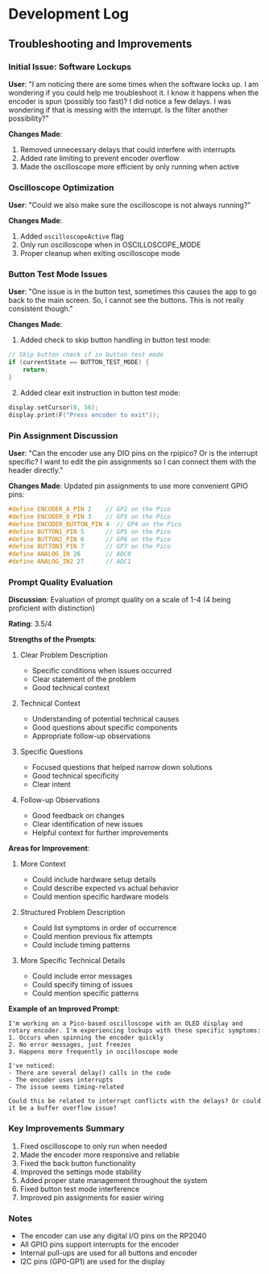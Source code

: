 # Development Log

## Troubleshooting and Improvements

### Initial Issue: Software Lockups
**User**: "I am noticing there are some times when the software locks up. I am wondering if you could help me troubleshoot it. I know it happens when the encoder is spun (possibly too fast)? I did notice a few delays. I was wondering if that is messing with the interrupt. Is the filter another possibility?"

**Changes Made**:
1. Removed unnecessary delays that could interfere with interrupts
2. Added rate limiting to prevent encoder overflow
3. Made the oscilloscope more efficient by only running when active

### Oscilloscope Optimization
**User**: "Could we also make sure the oscilloscope is not always running?"

**Changes Made**:
1. Added `oscilloscopeActive` flag
2. Only run oscilloscope when in OSCILLOSCOPE_MODE
3. Proper cleanup when exiting oscilloscope mode

### Button Test Mode Issues
**User**: "One issue is in the button test, sometimes this causes the app to go back to the main screen. So, I cannot see the buttons. This is not really consistent though."

**Changes Made**:
1. Added check to skip button handling in button test mode:
```cpp
// Skip button check if in button test mode
if (currentState == BUTTON_TEST_MODE) {
    return;
}
```
2. Added clear exit instruction in button test mode:
```cpp
display.setCursor(0, 56);
display.print(F("Press encoder to exit"));
```

### Pin Assignment Discussion
**User**: "Can the encoder use any DIO pins on the rpipico? Or is the interrupt specific? I want to edit the pin assignments so I can connect them with the header directly."

**Changes Made**:
Updated pin assignments to use more convenient GPIO pins:
```cpp
#define ENCODER_A_PIN 2    // GP2 on the Pico
#define ENCODER_B_PIN 3    // GP3 on the Pico
#define ENCODER_BUTTON_PIN 4  // GP4 on the Pico
#define BUTTON1_PIN 5      // GP5 on the Pico
#define BUTTON2_PIN 6      // GP6 on the Pico
#define BUTTON3_PIN 7      // GP7 on the Pico
#define ANALOG_IN 26       // ADC0
#define ANALOG_IN2 27      // ADC1
```

### Prompt Quality Evaluation
**Discussion**: Evaluation of prompt quality on a scale of 1-4 (4 being proficient with distinction)

**Rating**: 3.5/4

**Strengths of the Prompts**:
1. Clear Problem Description
   - Specific conditions when issues occurred
   - Clear statement of the problem
   - Good technical context

2. Technical Context
   - Understanding of potential technical causes
   - Good questions about specific components
   - Appropriate follow-up observations

3. Specific Questions
   - Focused questions that helped narrow down solutions
   - Good technical specificity
   - Clear intent

4. Follow-up Observations
   - Good feedback on changes
   - Clear identification of new issues
   - Helpful context for further improvements

**Areas for Improvement**:
1. More Context
   - Could include hardware setup details
   - Could describe expected vs actual behavior
   - Could mention specific hardware models

2. Structured Problem Description
   - Could list symptoms in order of occurrence
   - Could mention previous fix attempts
   - Could include timing patterns

3. More Specific Technical Details
   - Could include error messages
   - Could specify timing of issues
   - Could mention specific patterns

**Example of an Improved Prompt**:
```
I'm working on a Pico-based oscilloscope with an OLED display and rotary encoder. I'm experiencing lockups with these specific symptoms:
1. Occurs when spinning the encoder quickly
2. No error messages, just freezes
3. Happens more frequently in oscilloscope mode

I've noticed:
- There are several delay() calls in the code
- The encoder uses interrupts
- The issue seems timing-related

Could this be related to interrupt conflicts with the delays? Or could it be a buffer overflow issue?
```

### Key Improvements Summary
1. Fixed oscilloscope to only run when needed
2. Made the encoder more responsive and reliable
3. Fixed the back button functionality
4. Improved the settings mode stability
5. Added proper state management throughout the system
6. Fixed button test mode interference
7. Improved pin assignments for easier wiring

### Notes
- The encoder can use any digital I/O pins on the RP2040
- All GPIO pins support interrupts for the encoder
- Internal pull-ups are used for all buttons and encoder
- I2C pins (GP0-GP1) are used for the display 